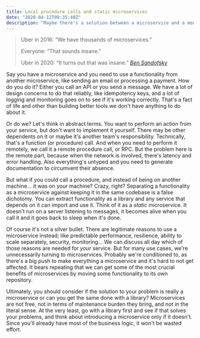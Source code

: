 ```yaml
---
title: Local procedure calls and static microservices
date: "2020-04-12T09:35:40Z"
description: "Maybe there's a solution between a microservice and a monolith."
---
```


> Uber in 2016: “We have thousands of microservices.”
>
> Everyone: “That sounds insane."
>
> Uber in 2020: “It turns out that was insane.”
> <cite>[Ben Sandofsky](https://mobile.twitter.com/sandofsky/status/1247629388104880129)</cite>

Say you have a microservice and you need to use a functionality from another microservice, like sending an email or processing a payment. How do you do it? Either you call an API or you send a message. We have a lot of design concerns to do that reliably, like idempotency keys, and a lot of logging and monitoring goes on to see if it's working correctly. That's a fact of life and other than building better tools we don't have anything to do about it.

Or do we? Let's think in abstract terms. You want to perform an action from your service, but don't want to implement it yourself. There may be other dependents on it or maybe it's another team's responsibility. Technically, that's a function (or procedure) call. And when you need to perform it remotely, we call it a remote procedure call, or RPC. But the problem here is the remote part, because when the network is involved, there's latency and error handling. Also everything's untyped and you need to generate documentation to circumvent their absence.

But what if you could call a procedure, and instead of being on another machine... it was on your machine? Crazy, right? Separating a functionality as a microservice against keeping it in the same codebase is a false dichotomy. You can extract functionality as a library and any service that depends on it can import and use it. Think of it as a _static_ microservice. It doesn't run on a server listening to messages, it becomes alive when you call it and it goes back to sleep when it's done.

Of course it's not a silver bullet. There are legitimate reasons to use a microservice instead; like predictable performance, resilience, ability to scale separately, security, monitoring... We can discuss all day which of those reasons are needed for _your_ service. But for many use cases, we're unnecessarily turning to microservices. Probably we're conditioned to, as there's a big push to make everything a microservice and it's hard to not get affected. It bears repeating that we can get some of the most crucial benefits of microservices by moving some functionality to its own repository.

Ultimately, you should consider if the solution to your problem is really a microservice or can you get the same done with a library? Microservices are not free, not in terms of maintenance burden they bring, and not in the literal sense. At the very least, go with a library first and see if that solves your problems, and think about introducing a microservice only if it doesn't. Since you'll already have most of the business logic, it won't be wasted effort.
